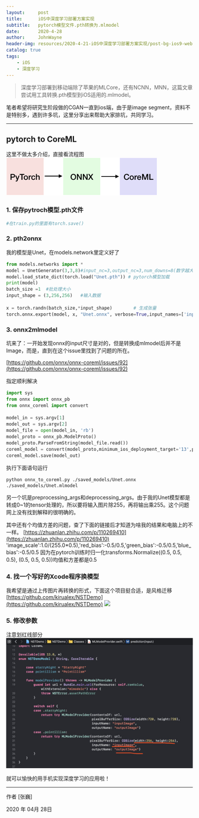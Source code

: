 ```yaml
---
layout:     post
title:      iOS中深度学习部署方案实现
subtitle:   pytorch模型文件.pth转换为.mlmodel
date:       2020-4-28
author:     JohnWayne
header-img: resources/2020-4-21-iOS中深度学习部署方案实现/post-bg-ios9-web.jpg
catalog: true
tags:
    - iOS
    - 深度学习
---
```


>深度学习部署到移动端除了苹果的MLCore，还有NCNN，MNN，这篇文章尝试用工具转换.pth模型到iOS适用的.mlmodel。


笔者希望将研究生阶段做的CGAN一直到ios端，由于是image segment，资料不是特别多，遇到许多坑，这里分享出来帮助大家排坑，共同学习。

------

## pytorch to CoreML

这里不做太多介绍，直接看流程图
![process](https://raw.githubusercontent.com/johnwayne1995/johnwayne1995.github.io/master/resources/2020-4-21-iOS中深度学习部署方案实现/flow.png)

### 1. 保存pytroch模型.pth文件

```python
#在train.py的里面有torch.save()
```

### 2. pth2onnx
我的模型是Unet，在models.network里定义好了
```python
from models.networks import *
model = UnetGenerator(3,3,8)#input_nc=3,output_nc=3,num_downs=8(数字越大层级越复杂，模型也越臃肿)
model.load_state_dict(torch.load("Unet.pth")) # pytorch模型加载
print(model)
batch_size =1  #批处理大小
input_shape = (3,256,256)   #输入数据

x = torch.randn(batch_size,*input_shape)		# 生成张量
torch.onnx.export(model, x, "Unet.onnx", verbose=True,input_names=['inputImage'],output_names=['outputImage'])#输入输出名要和后面保持一致
```


### 3. onnx2mlmodel
坑来了：一开始发现onnx的input尺寸是对的，但是转换成mlmodel后并不是Image，而是，直到在这个issue里找到了问题的所在。

[https://github.com/onnx/onnx-coreml/issues/92](https://github.com/onnx/onnx-coreml/issues/92)

指定顺利解决

```python
import sys
from onnx import onnx_pb
from onnx_coreml import convert

model_in = sys.argv[1]
model_out = sys.argv[2]
model_file = open(model_in, 'rb')
model_proto = onnx_pb.ModelProto()
model_proto.ParseFromString(model_file.read())
coreml_model = convert(model_proto,minimum_ios_deployment_target='13',preprocessing_args={'image_scale':1.0/(255.0*0.5),'red_bias':-0.5/0.5,'green_bias':-0.5/0.5,'blue_bias':-0.5/0.5,'is_bgr':False},deprocessing_args={'image_scale':255.0},image_input_names=['inputImage'],image_output_names=['outputImage'])
coreml_model.save(model_out)
```
执行下面语句运行
```
python onnx_to_coreml.py ./saved_models/Unet.onnx ./saved_models/Unet.mlmodel
```
另一个坑是preprocessing_args和deprocessing_args。由于我的Unet模型都是转成0~1的tensor处理的，所以要将输入图片除255，再将输出乘255。这个问题网上没有找到解释的很明确的。

其中还有个均值方差的问题，查了下面的链接后才知道为啥我的结果和电脑上的不一样。
[https://zhuanlan.zhihu.com/p/110269410](https://zhuanlan.zhihu.com/p/110269410)
'image_scale':1.0/(255.0*0.5),'red_bias':-0.5/0.5,'green_bias':-0.5/0.5,'blue_bias':-0.5/0.5
因为在pytorch训练时归一化transforms.Normalize((0.5, 0.5, 0.5), (0.5, 0.5, 0.5))均值和方差都是0.5

### 4. 找一个写好的Xcode程序换模型
我希望是通过上传图片再转换的形式，下面这个项目挺合适，是风格迁移
[https://github.com/kirualex/NSTDemo](https://github.com/kirualex/NSTDemo)
![](https://camo.githubusercontent.com/539e2af9b0526d21846cd1e20395123f90e73b92/68747470733a2f2f63646e2d696d616765732d312e6d656469756d2e636f6d2f6d61782f313630302f312a7556624d31575a706a486a4348704f67513573465f412e6a706567)

### 5. 修改参数
注意划红线部分
![](https://raw.githubusercontent.com/johnwayne1995/johnwayne1995.github.io/master/resources/2020-4-21-iOS中深度学习部署方案实现/code.jpg)

就可以愉快的用手机实现深度学习的应用啦！

------

作者 [张巍]

2020 年 04月 28日    


